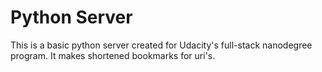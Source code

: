# Python Server

This is a basic python server created for Udacity's full-stack nanodegree program. It makes shortened bookmarks for uri's.